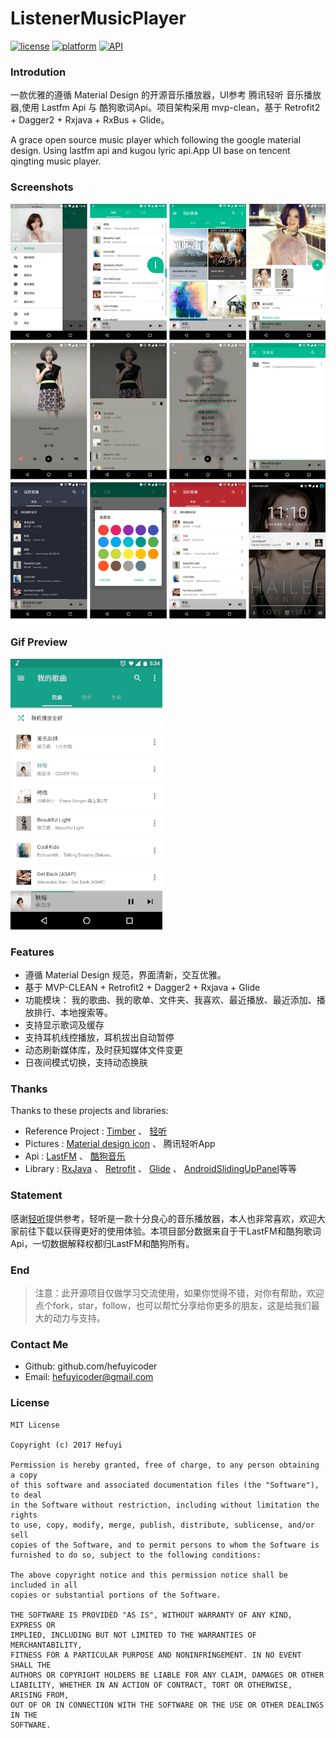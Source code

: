 # ListenerMusicPlayer

[![license](https://img.shields.io/badge/license-MIT-blue.svg)](https://github.com/hefuyicoder/ListenerMusicPlayer#license)
[![platform](https://img.shields.io/badge/platform-Android-yellow.svg)](https://www.android.com)
[![API](https://img.shields.io/badge/API-16%2B-brightgreen.svg?style=flat)](https://android-arsenal.com/api?level=16)

### Introdution

一款优雅的遵循 Material Design 的开源音乐播放器，UI参考 腾讯轻听 音乐播放器,使用 Lastfm Api 与 酷狗歌词Api。项目架构采用 mvp-clean，基于 Retrofit2 + Dagger2 + Rxjava + RxBus + Glide。

A grace open source music player which following the google material design. Using lastfm api and kugou lyric api.App UI base on tencent qingting music player. 

### Screenshots

![screenshots](materials/screenshot.png)

### Gif Preview

![gif](materials/2017-02-10%2018_14_47.gif)

### Features

- 遵循 Material Design 规范，界面清新，交互优雅。
- 基于 MVP-CLEAN + Retrofit2 + Dagger2 + Rxjava + Glide
- 功能模块： 我的歌曲、我的歌单、文件夹、我喜欢、最近播放、最近添加、播放排行、本地搜索等。
- 支持显示歌词及缓存
- 支持耳机线控播放，耳机拔出自动暂停
- 动态刷新媒体库，及时获知媒体文件变更
- 日夜间模式切换，支持动态换肤

### Thanks

Thanks to these projects and libraries:

- Reference Project : [Timber](https://github.com/naman14/Timber) 、 [轻听](https://play.google.com/store/apps/details?id=com.tencent.qqmusiclocalplayer)
- Pictures : [Material design icon](https://github.com/google/material-design-icons) 、 腾讯轻听App
- Api : [LastFM](http://www.last.fm/zh/api) 、 [酷狗音乐](http://119.29.39.252/index.php/2016/10/20/1-2/)
- Library : [RxJava](https://github.com/ReactiveX/RxJava) 、 [Retrofit](https://github.com/square/retrofit) 、 [Glide](https://design.google.com/icons/) 、 [AndroidSlidingUpPanel](https://github.com/umano/AndroidSlidingUpPanel)等等

### Statement

感谢[轻听](https://play.google.com/store/apps/details?id=com.tencent.qqmusiclocalplayer)提供参考，轻听是一款十分良心的音乐播放器，本人也非常喜欢，欢迎大家前往下载以获得更好的使用体验。本项目部分数据来自于干LastFM和酷狗歌词Api，一切数据解释权都归LastFM和酷狗所有。

### End

> 注意：此开源项目仅做学习交流使用，如果你觉得不错，对你有帮助，欢迎点个fork，star，follow，也可以帮忙分享给你更多的朋友，这是给我们最大的动力与支持。

### Contact Me

- Github: github.com/hefuyicoder
- Email: hefuyicoder@gmail.com

### License

```
MIT License

Copyright (c) 2017 Hefuyi

Permission is hereby granted, free of charge, to any person obtaining a copy
of this software and associated documentation files (the "Software"), to deal
in the Software without restriction, including without limitation the rights
to use, copy, modify, merge, publish, distribute, sublicense, and/or sell
copies of the Software, and to permit persons to whom the Software is
furnished to do so, subject to the following conditions:

The above copyright notice and this permission notice shall be included in all
copies or substantial portions of the Software.

THE SOFTWARE IS PROVIDED "AS IS", WITHOUT WARRANTY OF ANY KIND, EXPRESS OR
IMPLIED, INCLUDING BUT NOT LIMITED TO THE WARRANTIES OF MERCHANTABILITY,
FITNESS FOR A PARTICULAR PURPOSE AND NONINFRINGEMENT. IN NO EVENT SHALL THE
AUTHORS OR COPYRIGHT HOLDERS BE LIABLE FOR ANY CLAIM, DAMAGES OR OTHER
LIABILITY, WHETHER IN AN ACTION OF CONTRACT, TORT OR OTHERWISE, ARISING FROM,
OUT OF OR IN CONNECTION WITH THE SOFTWARE OR THE USE OR OTHER DEALINGS IN THE
SOFTWARE.

```